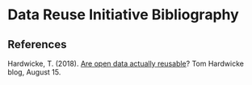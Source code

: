 # Data Reuse Initiative Bibliography

## References
Hardwicke, T. (2018). [Are open data actually reusable](https://tomhardwicke.netlify.com/blog/open-data-reusability/)? Tom Hardwicke blog, August 15.
